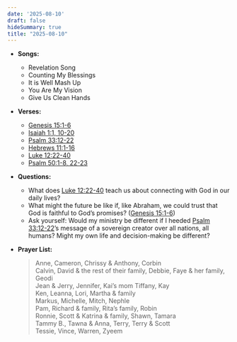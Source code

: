 ```yaml
---
date: '2025-08-10'
draft: false
hideSummary: true
title: "2025-08-10"
---
```


- **Songs:**
    - Revelation Song
    - Counting My Blessings
    - It is Well Mash Up
    - You Are My Vision
    - Give Us Clean Hands

- **Verses:**
    - [Genesis 15:1-6](https://www.biblegateway.com/passage/?search=Genesis+15%3A1-6&version=NIV)
    - [Isaiah 1:1, 10-20](https://www.biblegateway.com/passage/?search=Isaiah+1%3A1%2C+10-20&version=NIV)
    - [Psalm 33:12-22](https://www.biblegateway.com/passage/?search=Psalm+33%3A12-22&version=NIV)
    - [Hebrews 11:1-16](https://www.biblegateway.com/passage/?search=Hebrews+11%3A1-16&version=NIV)
    - [Luke 12:22-40](https://www.biblegateway.com/passage/?search=Luke+12%3A22-40&version=NIV)
    - [Psalm 50:1-8, 22-23](https://www.biblegateway.com/passage/?search=Psalm+50%3A1-8%2C+22-23&version=NIV)

- **Questions:**
    - What does [Luke 12:22-40](https://www.biblegateway.com/passage/?search=Luke+12%3A22-40&version=NIV) teach us about connecting with God in our daily lives?  
    - What might the future be like if, like Abraham, we could trust that God is faithful to God’s promises? ([Genesis 15:1-6](https://www.biblegateway.com/passage/?search=Genesis+15%3A1-6&version=NIV))  
    - Ask yourself: Would my ministry be different if I heeded [Psalm 33:12-22](https://www.biblegateway.com/passage/?search=Psalm+33%3A12-22&version=NIV)’s message of a sovereign creator over all nations, all humans? Might my own life and decision-making be different?

- **Prayer List:**
  > Anne, Cameron, Chrissy & Anthony, Corbin  
  > Calvin, David & the rest of their family, Debbie, Faye & her family, Geodi  
  > Jean & Jerry, Jennifer, Kai’s mom Tiffany, Kay  
  > Ken, Leanna, Lori, Martha & family  
  > Markus, Michelle, Mitch, Nephle  
  > Pam, Richard & family, Rita’s family, Robin  
  > Ronnie, Scott & Katrina & family, Shawn, Tamara  
  > Tammy B., Tawna & Anna, Terry, Terry & Scott  
  > Tessie, Vince, Warren, Zyeem
